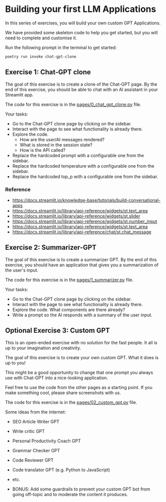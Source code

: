# Building your first LLM Applications

In this series of exercises, you will build your own custom GPT Applications.

We have provided some skeleton code to help you get started, but you will need to complete and customise it.

Run the following prompt in the terminal to get started:

```bash
poetry run invoke chat-gpt-clone
```

## Exercise 1: Chat-GPT clone
The goal of this exercise is to create a clone of the Chat-GPT page.
By the end of this exercise, you should be able to chat with an AI assistant in your Streamlit app.

The code for this exercise is in the [pages/0_chat_gpt_clone.py](./pages/0_chat_gpt_clone.py) file.

Your tasks:
- Go to the Chat-GPT clone page by clicking on the sidebar.
- Interact with the page to see what functionality is already there.
- Explore the code.
    - How are the user/AI messages rendered?
    - What is stored in the session state?
    - How is the API called?
- Replace the hardcoded prompt with a configurable one from the sidebar.
- Replace the hardcoded temperature with a configurable one from the sidebar.
- Replace the hardcoded top_p with a configurable one from the sidebar.

### Reference
- https://docs.streamlit.io/knowledge-base/tutorials/build-conversational-apps
- https://docs.streamlit.io/library/api-reference/widgets/st.text_area
- https://docs.streamlit.io/library/api-reference/widgets/st.slider
- https://docs.streamlit.io/library/api-reference/widgets/st.number_input
- https://docs.streamlit.io/library/api-reference/widgets/st.text_area
- https://docs.streamlit.io/library/api-reference/chat/st.chat_message


## Exercise 2: Summarizer-GPT
The goal of this exercise is to create a summarizer GPT.
By the end of this exercise, you should have an application that gives you a summarization of the user's input.

The code for this exercise is in the [pages/1_summarizer.py](./pages/1_summarizer.py) file.

Your tasks:
- Go to the Chat-GPT clone page by clicking on the sidebar.
- Interact with the page to see what functionality is already there.
- Explore the code. What components are there already?
- Write a prompt so the AI responds with a summary of the user input.

## Optional Exercise 3: Custom GPT
This is an open-ended exercise with no solution for the fast people.
It all is up to your imagination and creativity.

The goal of this exercise is to create your own custom GPT.
What it does is up to you!

This might be a good opportunity to change that one prompt you always use with Chat-GPT into a nice-looking application.

Feel free to use the code from the other pages as a starting point.
If you make something cool, please share screenshots with us.

The code for this exercise is in the [pages/02_custom_gpt.py](./pages/2_custom_gpt.py) file.

Some ideas from the internet:
- SEO Article Writer GPT
- Write critic GPT
- Personal Productivity Coach GPT
- Grammar Checker GPT
- Code Reviewer GPT
- Code translator GPT (e.g. Python to JavaScript)
- etc.

- BONUS: Add some guardrails to prevent your custom GPT bot from going off-topic and to moderate the content it produces.
